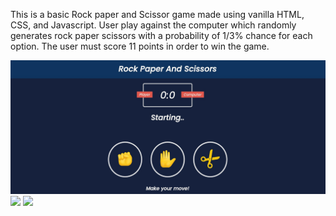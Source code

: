 This is a basic Rock paper and Scissor game made using vanilla HTML, CSS, and Javascript.
User play against the computer which randomly generates rock paper scissors with a probability of 1/3% chance for each option.
The user must score 11 points in order to win the game.


<img src="Screenshot 2021-10-21 120855.jpg">
<img src="2.jpg">
<img src="3.jpg">